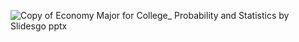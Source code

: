 ![Copy of Economy Major for College_ Probability and Statistics by Slidesgo pptx](https://github.com/user-attachments/assets/41166704-3846-4496-a451-a34a4e3e0641)

